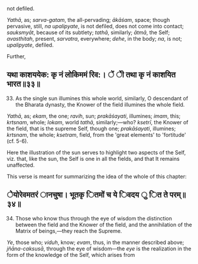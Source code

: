 not defiled.

*Yathā*, as; *sarva-gatam*, the all-pervading; *ākāśam*, space; though pervasive, still, *na upalipyate*, is not defiled, does not come into contact; *sauksmyāt*, because of its subtlety; *tathā*, similarly; *ātmā*, the Self; *avasthitah*, present, *sarvatra*, everywhere; *dehe*, in the body; *na*, is not; *upalipyate*, defiled.

Further,

## यथा काशययेक: कृ नं लोकिममं रिव:। ें ेी तथा कृ नं काशयित भारत॥३३॥

33. As the single sun illumines this whole world, similarly, O descendant of the Bharata dynasty, the Knower of the field illumines the whole field.

*Yathā*, as; *ekam*, the one; *ravih*, sun; *prakāśayati*, illumines; *imam*, this; *krtsnam*, whole; *lokam*, world *tathā*, similarly;—who? *ksetrī*, the Knower of the field, that is the supreme Self, though one; *prakāśayati*, illumines; *krtsnam*, the whole; *ksetram*, field, from the 'great elements' to 'fortitude' (cf. 5-6).

Here the illustration of the sun serves to highlight two aspects of the Self, viz. that, like the sun, the Self is one in all the fields, and that It remains unaffected.

This verse is meant for summarizing the idea of the whole of this chapter:

## ेेयोरेवमतरं ानचुषा। भूतकृ ितमों च ये िवदय ु ित ते परम्॥३४॥

34. Those who know thus through the eye of wisdom the distinction between the field and the Knower of the field, and the annihilation of the Matrix of beings,—they reach the Supreme.

*Ye*, those who; *viduh*, know; *evam*, thus, in the manner described above; *jñāna-caksusā*, through the eye of wisdom—the *eye* is the realization in the form of the knowledge of the Self, which arises from